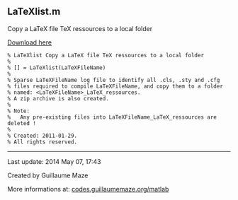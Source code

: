 ## LaTeXlist.m ##
Copy a LaTeX file TeX ressources to a local folder

[Download here](http://guillaumemaze.googlecode.com/svn/trunk/matlab/codes/inout/ltx_dlist.m)

```
% LaTeXlist Copy a LaTeX file TeX ressources to a local folder
%
% [] = LaTeXlist(LaTeXFileName)
% 
% Sparse LaTeXFileName log file to identify all .cls, .sty and .cfg
% files required to compile LaTeXFileName, and copy them to a folder
% named: <LaTeXFileName>_LaTeX_ressources.
% A zip archive is also created.
%
% Note:
%	Any pre-existing files into LaTeXFileName_LaTeX_ressources are deleted !
%
% Created: 2011-01-29.
% All rights reserved.
```

---

Last update: 2014 May 07, 17:43

Created by Guillaume Maze

More informations at: [codes.guillaumemaze.org/matlab](http://codes.guillaumemaze.org/matlab)